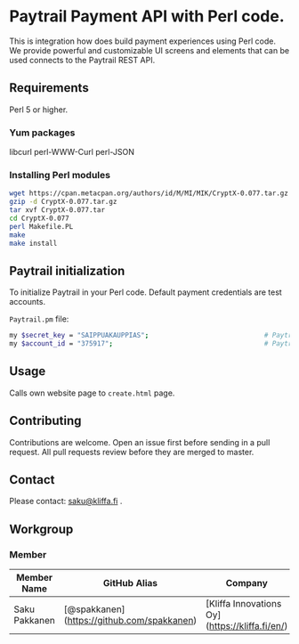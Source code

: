 # Paytrail Payment API with Perl code.
This is integration how does build payment experiences using Perl code. We provide powerful and customizable UI screens and elements that can be used connects to the Paytrail REST API.

## Requirements

Perl 5 or higher.

### Yum packages

libcurl perl-WWW-Curl perl-JSON

### Installing Perl modules

```sh
wget https://cpan.metacpan.org/authors/id/M/MI/MIK/CryptX-0.077.tar.gz
gzip -d CryptX-0.077.tar.gz
tar xvf CryptX-0.077.tar
cd CryptX-0.077
perl Makefile.PL
make
make install
```

## Paytrail initialization

To initialize Paytrail in your Perl code. Default payment credentials are test accounts.

`Paytrail.pm` file:

```sh
my $secret_key = "SAIPPUAKAUPPIAS";								# Paytrail secret key.
my $account_id = "375917";										# Paytrail Merchant ID.
```

## Usage

Calls own website page to `create.html` page.

## Contributing

Contributions are welcome. Open an issue first before sending in a pull request. All pull requests review before they are merged to master.

## Contact

Please contact: saku@kliffa.fi .

## Workgroup

### Member

| Member Name |GitHub Alias|Company| Role |
| --- | --- | --- | --- |
| Saku Pakkanen | [@spakkanen] (https://github.com/spakkanen) | [Kliffa Innovations Oy] (https://kliffa.fi/en/) | Committer |



